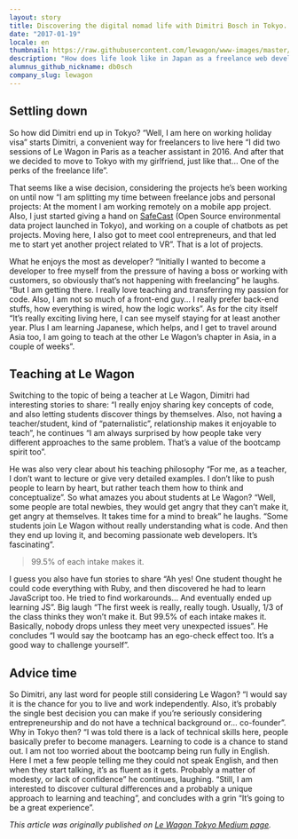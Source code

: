 ```yaml
---
layout: story
title: Discovering the digital nomad life with Dimitri Bosch in Tokyo.
date: "2017-01-19"
locale: en
thumbnail: https://raw.githubusercontent.com/lewagon/www-images/master/stories/story-dimitri-bosh-portrait.jpg
description: "How does life look like in Japan as a freelance web developer? We sat down with Dimitri, recently settled in Tokyo and one of our teacher for the coming batch, to talk about his experience so far."
alumnus_github_nickname: db0sch
company_slug: lewagon
---
```


## Settling down

So how did Dimitri end up in Tokyo? “Well, I am here on working holiday visa” starts Dimitri, a convenient way for freelancers to live here “I did two sessions of Le Wagon in Paris as a teacher assistant in 2016. And after that we decided to move to Tokyo with my girlfriend, just like that… One of the perks of the freelance life”.

That seems like a wise decision, considering the projects he’s been working on until now “I am splitting my time between freelance jobs and personal projects: At the moment I am working remotely on a mobile app project. Also, I just started giving a hand on [SafeCast](http://safecast.org/) (Open Source environmental data project launched in Tokyo), and working on a couple of chatbots as pet projects. Moving here, I also got to meet cool entrepreneurs, and that led me to start yet another project related to VR”. That is a lot of projects.

What he enjoys the most as developer? “Initially I wanted to become a developer to free myself from the pressure of having a boss or working with customers, so obviously that’s not happening with freelancing” he laughs. “But I am getting there. I really love teaching and transferring my passion for code. Also, I am not so much of a front-end guy… I really prefer back-end stuffs, how everything is wired, how the logic works”.
As for the city itself “It’s really exciting living here, I can see myself staying for at least another year. Plus I am learning Japanese, which helps, and I get to travel around Asia too, I am going to teach at the other Le Wagon’s chapter in Asia, in a couple of weeks”.

## Teaching at Le Wagon

Switching to the topic of being a teacher at Le Wagon, Dimitri had interesting stories to share: “I really enjoy sharing key concepts of code, and also letting students discover things by themselves. Also, not having a teacher/student, kind of “paternalistic”, relationship makes it enjoyable to teach”, he continues “I am always surprised by how people take very different approaches to the same problem. That’s a value of the bootcamp spirit too”.

He was also very clear about his teaching philosophy “For me, as a teacher, I don’t want to lecture or give very detailed examples. I don’t like to push people to learn by heart, but rather teach them how to think and conceptualize”.
So what amazes you about students at Le Wagon? “Well, some people are total newbies, they would get angry that they can’t make it, get angry at themselves. It takes time for a mind to break” he laughs. “Some students join Le Wagon without really understanding what is code. And then they end up loving it, and becoming passionate web developers. It’s fascinating”.

> 99.5% of each intake makes it.

I guess you also have fun stories to share “Ah yes! One student thought he could code everything with Ruby, and then discovered he had to learn JavaScript too. He tried to find workarounds… And eventually ended up learning JS”. Big laugh “The first week is really, really tough. Usually, 1/3 of the class thinks they won’t make it. But 99.5% of each intake makes it. Basically, nobody drops unless they meet very unexpected issues”. He concludes “I would say the bootcamp has an ego-check effect too. It’s a good way to challenge yourself”.

## Advice time

So Dimitri, any last word for people still considering Le Wagon? “I would say it is the chance for you to live and work independently. Also, it’s probably the single best decision you can make if you’re seriously considering entrepreneurship and do not have a technical background or… co-founder”. Why in Tokyo then? “I was told there is a lack of technical skills here, people basically prefer to become managers. Learning to code is a chance to stand out. I am not too worried about the bootcamp being run fully in English. Here I met a few people telling me they could not speak English, and then when they start talking, it’s as fluent as it gets. Probably a matter of modesty, or lack of confidence” he continues, laughing. “Still, I am interested to discover cultural differences and a probably a unique approach to learning and teaching”, and concludes with a grin “It’s going to be a great experience”.

*This article was originally published on [Le Wagon Tokyo Medium page](https://medium.com/@LeWagonTokyo/le-wagon-tokyo-portraits-discovering-the-digital-nomad-life-with-dimitri-c4984022dab7).*
